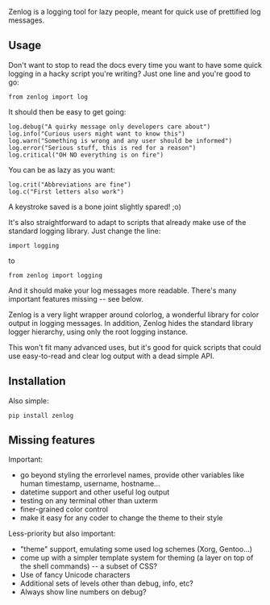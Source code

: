 
Zenlog is a logging tool for lazy people, meant for quick use of 
prettified log messages.

Usage
-----

Don't want to stop to read the docs every time you want to have some
quick logging in a hacky script you're writing? Just one line and 
you're good to go:

    from zenlog import log

It should then be easy to get going:

    log.debug("A quirky message only developers care about")
    log.info("Curious users might want to know this")
    log.warn("Something is wrong and any user should be informed")
    log.error("Serious stuff, this is red for a reason")
    log.critical("OH NO everything is on fire")

You can be as lazy as you want:

    log.crit("Abbreviations are fine")
    log.c("First letters also work")
    
A keystroke saved is a bone joint slightly spared! ;o)

It's also straightforward to adapt to scripts that already make use 
of the standard logging library. Just change the line:

    import logging

to

    from zenlog import logging

And it should make your log messages more readable. There's many
important features missing -- see below.

Zenlog is a very light wrapper around colorlog, a wonderful library
for color output in logging messages. In addition, Zenlog hides
the standard library logger hierarchy, using only the root logging
instance.

This won't fit many advanced uses, but it's good for quick scripts
that could use easy-to-read and clear log output with a dead simple
API.

Installation
------------

Also simple:

    pip install zenlog

Missing features
----------------

Important:

  * go beyond styling the errorlevel names, provide other
    variables like human timestamp, username, hostname...
  * datetime support and other useful log output
  * testing on any terminal other than uxterm
  * finer-grained color control
  * make it easy for any coder to change the theme to their style

Less-priority but also important:

  * "theme" support, emulating some used log schemes (Xorg, Gentoo...)
  * come up with a simpler template system for theming (a layer on top
    of the shell commands) -- a subset of CSS?
  * Use of fancy Unicode characters
  * Additional sets of levels other than debug, info, etc?
  * Always show line numbers on debug?
